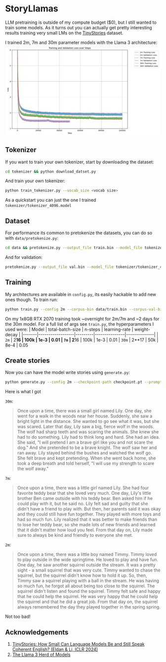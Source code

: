 # StoryLlamas
LLM pretraining is outside of my compute budget ($0), but I still wanted to train some models. As it turns out you can actually get pretty interesting results training very small LMs on the [TinyStories](https://huggingface.co/datasets/roneneldan/TinyStories) dataset.

I trained 2m, 7m and 30m parameter models with the Llama 3 architecture:
![Losses](training_losses.png)

## Tokenizer
If you want to train your own tokenizer, start by downloading the dataset:
```bash
cd tokenizer && python download_datset.py
```
And train your own tokenizer:
```bash
python train_tokenizer.py --vocab_size <vocab size>
```
As a quickstart you can just the one I trained `tokenizer/tokenizer_4096.model`

## Dataset
For performance its common to pretokenize the datasets, you can do so with `data/pretokenize.py`:
```bash
cd data && pretokenize.py --output_file train.bin --model_file tokenizer/tokenizer_4096.model --dataset_file TinyStories-train.txt
```
And for validation:
```bash
pretokenize.py --output_file val.bin --model_file tokenizer/tokenizer_4096.model --dataset_file TinyStories-valid.txt
```

## Training
My architectures are available in `config.py`, its easily hackable to add new ones though. To train run:
```bash
python train.py --config 2m --corpus-bin data/train.bin --corpus-val-bin data/val.bin --n-steps 50000
```
On my 1x8GB RTX 2070 training took ~overnight for 2m/7m and ~2 days for the 30m model.
For a full list of args see `train.py`, the hyperparameters I used were:
| Model | total-batch-size | n-steps | learning-rate | weight-decay |
|-------|------------------|---------|---------------|--------------|
| `2m`  | 2**16            | 100k    | 1e-3          | 0.01
| `7m`  | 2**16            | 100k    | 1e-3          | 0.01
| `30m` | 2**17            | 50k     | 8e-4          | 0.05

## Create stories
Now you can have the model write stories using `generate.py`:
```bash
python generate.py --config 2m --checkpoint-path checkpoint.pt --prompt "Once upon a time"
```
Here is what I got

`30m`:
>Once upon a time, there was a small girl named Lily. One day, she went for a walk in the woods near her house. Suddenly, she saw a bright light in the distance. She wanted to go see what it was, but she was scared. Later that day, Lily saw a big, fierce wolf in the woods. The wolf had sharp teeth and was scaring the animals. She knew she had to do something. Lily had to think long and hard. She had an idea. She said, "I will pretend I am a brave girl like you and not scare the dog." And she pretended to be a brave knight. The wolf saw her and ran away. Lily stayed behind the bushes and watched the wolf go. She felt brave and kept pretending. When she went back home, she took a deep breath and told herself, "I will use my strength to scare the wolf away."

`7m`:
>Once upon a time, there was a little girl named Lily. She had four favorite teddy bear that she loved very much. One day, Lily's little brother Ben came outside with his teddy bear. Ben asked him if he could play with it, but he said no. Lily felt sad and guilty that she didn't have a friend to play with. But then, her parents said it was okay and they could still have fun together. They played with more toys and had so much fun. Lily realized that it was better to make friends than to lose her teddy bear, so she made lots of new friends and learned that it didn't matter how loud you feel. From that day on, Lily made sure to always be kind and friendly to everyone she met.

`2m`:
>Once upon a time, there was a little boy named Timmy. Timmy loved to play outside in the wide springtime. He loved to play and have fun. One day, he saw another squirrel outside the stream. It was a pretty sight - a small squirrel that was very cute. Timmy wanted to chase the squirrel, but the squirrel didn't know how to hold it up. So, then, Timmy saw a squirrel playing with a ball in the stream. He was having so much fun, he forgot all about being too close to the squirrel. The squirrel didn't listen and found the squirrel. Timmy felt safe and happy that he could help the squirrel. He was very happy that he could help the squirrel and that he did a great job. From that day on, the squirrel always remembered the day they played together in the spring spring.

Not too bad!

## Acknowledgements

1. [TinyStories: How Small Can Language Models Be and Still Speak Coherent English? (Eldan & Li, ICLR 2024)](https://arxiv.org/abs/2305.07759)
2. [The Llama 3 Herd of Models](https://arxiv.org/abs/2407.21783)
